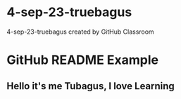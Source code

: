 # 4-sep-23-truebagus
4-sep-23-truebagus created by GitHub Classroom

<body>
    <h1>GitHub README Example</h1>
    <h2>Hello it's me Tubagus, I love Learning</h2>
